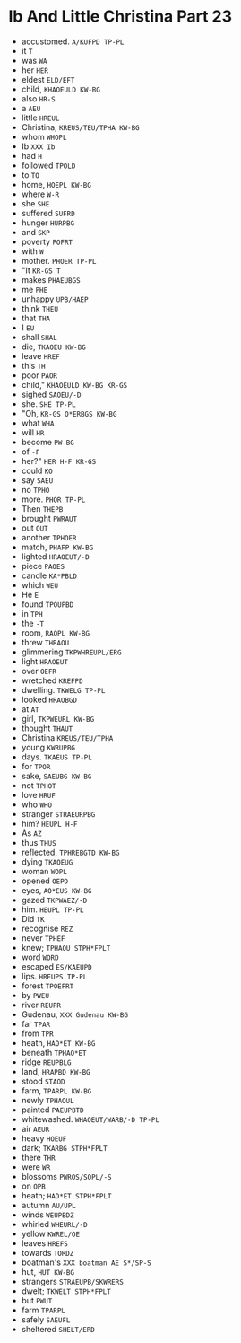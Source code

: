 # Ib And Little Christina Part 23

* accustomed. `A/KUFPD TP-PL`
* it `T`
* was `WA`
* her `HER`
* eldest `ELD/EFT`
* child, `KHAOEULD KW-BG`
* also `HR-S`
* a `AEU`
* little `HREUL`
* Christina, `KREUS/TEU/TPHA KW-BG`
* whom `WHOPL`
* Ib `XXX Ib`
* had `H`
* followed `TPOLD`
* to `TO`
* home, `HOEPL KW-BG`
* where `W-R`
* she `SHE`
* suffered `SUFRD`
* hunger `HURPBG`
* and `SKP`
* poverty `POFRT`
* with `W`
* mother. `PHOER TP-PL`
* "It `KR-GS T`
* makes `PHAEUBGS`
* me `PHE`
* unhappy `UPB/HAEP`
* think `THEU`
* that `THA`
* I `EU`
* shall `SHAL`
* die, `TKAOEU KW-BG`
* leave `HREF`
* this `TH`
* poor `PAOR`
* child," `KHAOEULD KW-BG KR-GS`
* sighed `SAOEU/-D`
* she. `SHE TP-PL`
* "Oh, `KR-GS O*ERBGS KW-BG`
* what `WHA`
* will `HR`
* become `PW-BG`
* of `-F`
* her?" `HER H-F KR-GS`
* could `KO`
* say `SAEU`
* no `TPHO`
* more. `PHOR TP-PL`
* Then `THEPB`
* brought `PWRAUT`
* out `OUT`
* another `TPHOER`
* match, `PHAFP KW-BG`
* lighted `HRAOEUT/-D`
* piece `PAOES`
* candle `KA*PBLD`
* which `WEU`
* He `E`
* found `TPOUPBD`
* in `TPH`
* the `-T`
* room, `RAOPL KW-BG`
* threw `THRAOU`
* glimmering `TKPWHREUPL/ERG`
* light `HRAOEUT`
* over `OEFR`
* wretched `KREFPD`
* dwelling. `TKWELG TP-PL`
* looked `HRAOBGD`
* at `AT`
* girl, `TKPWEURL KW-BG`
* thought `THAUT`
* Christina `KREUS/TEU/TPHA`
* young `KWRUPBG`
* days. `TKAEUS TP-PL`
* for `TPOR`
* sake, `SAEUBG KW-BG`
* not `TPHOT`
* love `HRUF`
* who `WHO`
* stranger `STRAEURPBG`
* him? `HEUPL H-F`
* As `AZ`
* thus `THUS`
* reflected, `TPHREBGTD KW-BG`
* dying `TKAOEUG`
* woman `WOPL`
* opened `OEPD`
* eyes, `AO*EUS KW-BG`
* gazed `TKPWAEZ/-D`
* him. `HEUPL TP-PL`
* Did `TK`
* recognise `REZ`
* never `TPHEF`
* knew; `TPHAOU STPH*FPLT`
* word `WORD`
* escaped `ES/KAEUPD`
* lips. `HREUPS TP-PL`
* forest `TPOEFRT`
* by `PWEU`
* river `REUFR`
* Gudenau, `XXX Gudenau KW-BG`
* far `TPAR`
* from `TPR`
* heath, `HAO*ET KW-BG`
* beneath `TPHAO*ET`
* ridge `REUPBLG`
* land, `HRAPBD KW-BG`
* stood `STAOD`
* farm, `TPARPL KW-BG`
* newly `TPHAOUL`
* painted `PAEUPBTD`
* whitewashed. `WHAOEUT/WARB/-D TP-PL`
* air `AEUR`
* heavy `HOEUF`
* dark; `TKARBG STPH*FPLT`
* there `THR`
* were `WR`
* blossoms `PWROS/SOPL/-S`
* on `OPB`
* heath; `HAO*ET STPH*FPLT`
* autumn `AU/UPL`
* winds `WEUPBDZ`
* whirled `WHEURL/-D`
* yellow `KWREL/OE`
* leaves `HREFS`
* towards `TORDZ`
* boatman's `XXX boatman AE S*/SP-S`
* hut, `HUT KW-BG`
* strangers `STRAEUPB/SKWRERS`
* dwelt; `TKWELT STPH*FPLT`
* but `PWUT`
* farm `TPARPL`
* safely `SAEUFL`
* sheltered `SHELT/ERD`

